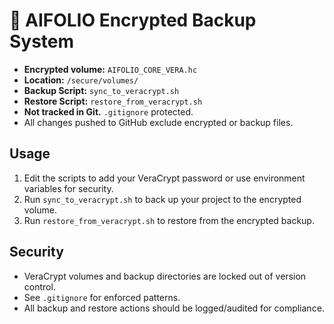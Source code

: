 # 🔐 AIFOLIO Encrypted Backup System

- **Encrypted volume:** `AIFOLIO_CORE_VERA.hc`
- **Location:** `/secure/volumes/`
- **Backup Script:** `sync_to_veracrypt.sh`
- **Restore Script:** `restore_from_veracrypt.sh`
- **Not tracked in Git.** `.gitignore` protected.
- All changes pushed to GitHub exclude encrypted or backup files.

## Usage

1. Edit the scripts to add your VeraCrypt password or use environment variables for security.
2. Run `sync_to_veracrypt.sh` to back up your project to the encrypted volume.
3. Run `restore_from_veracrypt.sh` to restore from the encrypted backup.

## Security

- VeraCrypt volumes and backup directories are locked out of version control.
- See `.gitignore` for enforced patterns.
- All backup and restore actions should be logged/audited for compliance.
